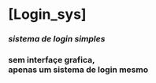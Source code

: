 # [Login_sys]
### ***sistema de login simples***
### sem interfaçe grafica, <br> apenas um sistema de login mesmo
